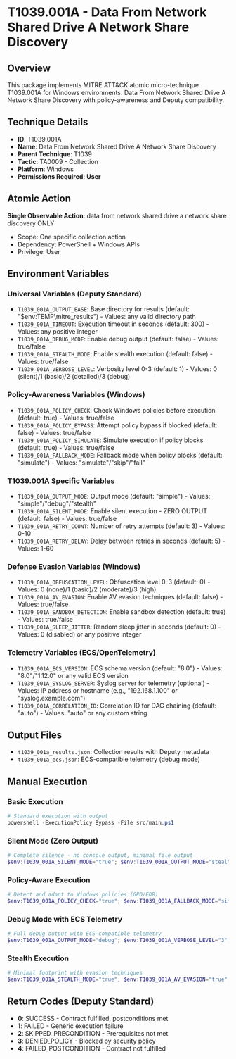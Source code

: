 # T1039.001A - Data From Network Shared Drive A Network Share Discovery

## Overview
This package implements MITRE ATT&CK atomic micro-technique T1039.001A for Windows environments. Data From Network Shared Drive A Network Share Discovery with policy-awareness and Deputy compatibility.

## Technique Details
- **ID**: T1039.001A
- **Name**: Data From Network Shared Drive A Network Share Discovery
- **Parent Technique**: T1039
- **Tactic**: TA0009 - Collection
- **Platform**: Windows
- **Permissions Required**: **User**

## Atomic Action
**Single Observable Action**: data from network shared drive a network share discovery ONLY
- Scope: One specific collection action
- Dependency: PowerShell + Windows APIs
- Privilege: User

## Environment Variables

### Universal Variables (Deputy Standard)
- `T1039_001A_OUTPUT_BASE`: Base directory for results (default: "$env:TEMP\mitre_results") - Values: any valid directory path
- `T1039_001A_TIMEOUT`: Execution timeout in seconds (default: 300) - Values: any positive integer
- `T1039_001A_DEBUG_MODE`: Enable debug output (default: false) - Values: true/false
- `T1039_001A_STEALTH_MODE`: Enable stealth execution (default: false) - Values: true/false
- `T1039_001A_VERBOSE_LEVEL`: Verbosity level 0-3 (default: 1) - Values: 0 (silent)/1 (basic)/2 (detailed)/3 (debug)

### Policy-Awareness Variables (Windows)
- `T1039_001A_POLICY_CHECK`: Check Windows policies before execution (default: true) - Values: true/false
- `T1039_001A_POLICY_BYPASS`: Attempt policy bypass if blocked (default: false) - Values: true/false
- `T1039_001A_POLICY_SIMULATE`: Simulate execution if policy blocks (default: true) - Values: true/false
- `T1039_001A_FALLBACK_MODE`: Fallback mode when policy blocks (default: "simulate") - Values: "simulate"/"skip"/"fail"

### T1039.001A Specific Variables
- `T1039_001A_OUTPUT_MODE`: Output mode (default: "simple") - Values: "simple"/"debug"/"stealth"
- `T1039_001A_SILENT_MODE`: Enable silent execution - ZERO OUTPUT (default: false) - Values: true/false
- `T1039_001A_RETRY_COUNT`: Number of retry attempts (default: 3) - Values: 0-10
- `T1039_001A_RETRY_DELAY`: Delay between retries in seconds (default: 5) - Values: 1-60

### Defense Evasion Variables (Windows)
- `T1039_001A_OBFUSCATION_LEVEL`: Obfuscation level 0-3 (default: 0) - Values: 0 (none)/1 (basic)/2 (moderate)/3 (high)
- `T1039_001A_AV_EVASION`: Enable AV evasion techniques (default: false) - Values: true/false
- `T1039_001A_SANDBOX_DETECTION`: Enable sandbox detection (default: true) - Values: true/false
- `T1039_001A_SLEEP_JITTER`: Random sleep jitter in seconds (default: 0) - Values: 0 (disabled) or any positive integer

### Telemetry Variables (ECS/OpenTelemetry)
- `T1039_001A_ECS_VERSION`: ECS schema version (default: "8.0") - Values: "8.0"/"1.12.0" or any valid ECS version
- `T1039_001A_SYSLOG_SERVER`: Syslog server for telemetry (optional) - Values: IP address or hostname (e.g., "192.168.1.100" or "syslog.example.com")
- `T1039_001A_CORRELATION_ID`: Correlation ID for DAG chaining (default: "auto") - Values: "auto" or any custom string

## Output Files
- `t1039_001a_results.json`: Collection results with Deputy metadata
- `t1039_001a_ecs.json`: ECS-compatible telemetry (debug mode)

## Manual Execution

### Basic Execution
```powershell
# Standard execution with output
powershell -ExecutionPolicy Bypass -File src/main.ps1
```

### Silent Mode (Zero Output)
```powershell
# Complete silence - no console output, minimal file output
$env:T1039_001A_SILENT_MODE="true"; $env:T1039_001A_OUTPUT_MODE="stealth"; powershell -ExecutionPolicy Bypass -File src/main.ps1
```

### Policy-Aware Execution
```powershell
# Detect and adapt to Windows policies (GPO/EDR)
$env:T1039_001A_POLICY_CHECK="true"; $env:T1039_001A_FALLBACK_MODE="simulate"; powershell -ExecutionPolicy Bypass -File src/main.ps1
```

### Debug Mode with ECS Telemetry
```powershell
# Full debug output with ECS-compatible telemetry
$env:T1039_001A_OUTPUT_MODE="debug"; $env:T1039_001A_VERBOSE_LEVEL="3"; $env:T1039_001A_ECS_VERSION="8.0"; powershell -ExecutionPolicy Bypass -File src/main.ps1
```

### Stealth Execution
```powershell
# Minimal footprint with evasion techniques
$env:T1039_001A_STEALTH_MODE="true"; $env:T1039_001A_AV_EVASION="true"; $env:T1039_001A_OBFUSCATION_LEVEL="2"; powershell -ExecutionPolicy Bypass -File src/main.ps1
```

## Return Codes (Deputy Standard)
- **0**: SUCCESS - Contract fulfilled, postconditions met
- **1**: FAILED - Generic execution failure
- **2**: SKIPPED_PRECONDITION - Prerequisites not met
- **3**: DENIED_POLICY - Blocked by security policy
- **4**: FAILED_POSTCONDITION - Contract not fulfilled